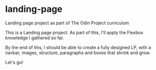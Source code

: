 # landing-page
Landing page project as part of The Odin Project curriculum

This is a Landing page project. As part of this, I'll apply the Flexbox knowledge I gathered so far. 

By the end of this, I should be able to create a fully designed LP, with a navbar, images, structure, paragraphs and boxes that shrink and grow.

Let's go!